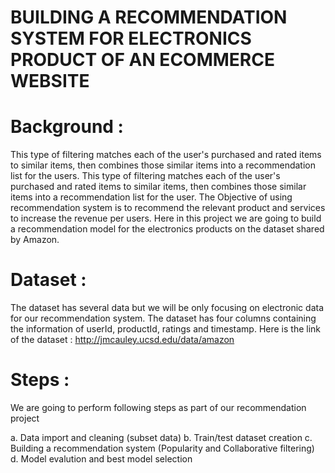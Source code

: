 # BUILDING A RECOMMENDATION SYSTEM FOR ELECTRONICS PRODUCT OF AN ECOMMERCE WEBSITE

# Background :

This type of filtering matches each of the user's purchased and rated items to similar items, then combines those similar items into a recommendation list for the users. This type of filtering matches each of the user's purchased and rated items to similar items, then combines those similar items into a recommendation list for the user. The Objective of using recommendation system is to recommend the relevant product and services to increase the revenue per users. Here in this project we are going to build a recommendation model for the electronics products on the dataset shared by Amazon.

# Dataset :

The dataset has several data but we will be only focusing on electronic data for our recommendation system. The dataset has four columns containing the information of userId, productId, ratings and timestamp. Here is the link of the dataset : http://jmcauley.ucsd.edu/data/amazon

# Steps :

We are going to perform following steps as part of our recommendation project

a. Data import and cleaning (subset data) 
b. Train/test dataset creation 
c. Building a recommendation system (Popularity and Collaborative filtering)  
d. Model evalution and best model selection 
